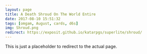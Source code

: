 ```yaml
---
layout: page
title: A Death Shroud On The World Entire
date: 2017-08-10 15:51:32
tags: [omgam, August, cards, d6s]
img: Shroud.png
redirect: https://exposit.github.io/katarpgs/superlite/shroud/
---
```


This is just a placeholder to redirect to the actual page.
